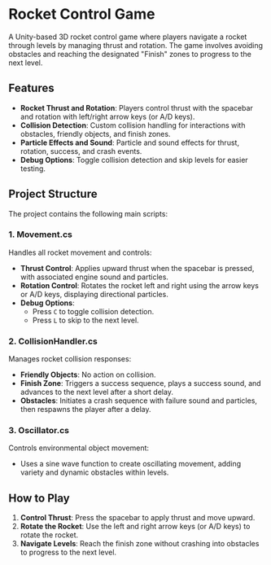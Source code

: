 # Rocket Control Game

A Unity-based 3D rocket control game where players navigate a rocket through levels by managing thrust and rotation. The game involves avoiding obstacles and reaching the designated "Finish" zones to progress to the next level.

## Features

- **Rocket Thrust and Rotation**: Players control thrust with the spacebar and rotation with left/right arrow keys (or A/D keys).
- **Collision Detection**: Custom collision handling for interactions with obstacles, friendly objects, and finish zones.
- **Particle Effects and Sound**: Particle and sound effects for thrust, rotation, success, and crash events.
- **Debug Options**: Toggle collision detection and skip levels for easier testing.

## Project Structure

The project contains the following main scripts:

### 1. Movement.cs

Handles all rocket movement and controls:
- **Thrust Control**: Applies upward thrust when the spacebar is pressed, with associated engine sound and particles.
- **Rotation Control**: Rotates the rocket left and right using the arrow keys or A/D keys, displaying directional particles.
- **Debug Options**: 
  - Press `C` to toggle collision detection.
  - Press `L` to skip to the next level.

### 2. CollisionHandler.cs

Manages rocket collision responses:
- **Friendly Objects**: No action on collision.
- **Finish Zone**: Triggers a success sequence, plays a success sound, and advances to the next level after a short delay.
- **Obstacles**: Initiates a crash sequence with failure sound and particles, then respawns the player after a delay.

### 3. Oscillator.cs

Controls environmental object movement:
- Uses a sine wave function to create oscillating movement, adding variety and dynamic obstacles within levels.

## How to Play

1. **Control Thrust**: Press the spacebar to apply thrust and move upward.
2. **Rotate the Rocket**: Use the left and right arrow keys (or A/D keys) to rotate the rocket.
3. **Navigate Levels**: Reach the finish zone without crashing into obstacles to progress to the next level.

